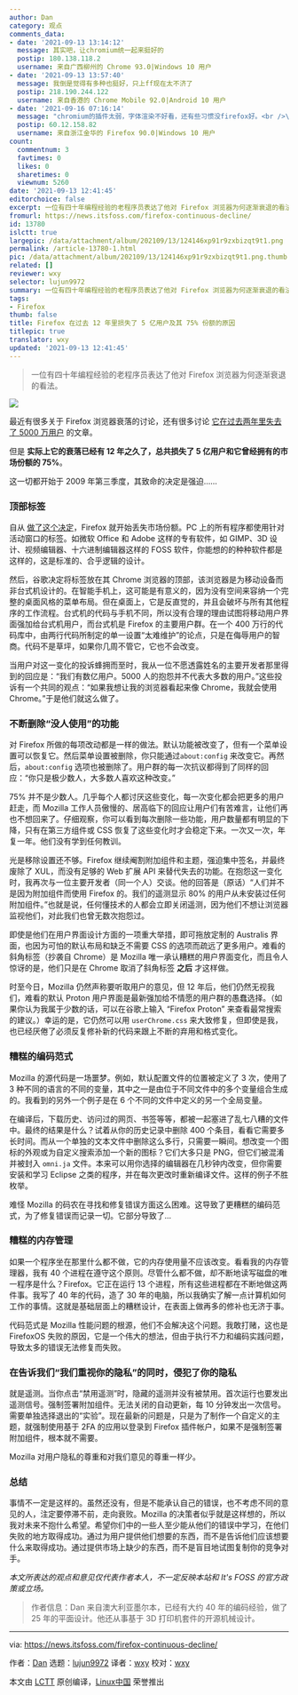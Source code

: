```yaml
---
author: Dan
category: 观点
comments_data:
- date: '2021-09-13 13:14:12'
  message: 其实吧，让chromium统一起来挺好的
  postip: 180.138.118.2
  username: 来自广西柳州的 Chrome 93.0|Windows 10 用户
- date: '2021-09-13 13:57:40'
  message: 我倒是觉得有多种也挺好，只上ff现在太不济了
  postip: 218.190.244.122
  username: 来自香港的 Chrome Mobile 92.0|Android 10 用户
- date: '2021-09-16 07:16:14'
  message: "chromium的插件太弱，字体渲染不好看，还有些习惯没firefox好。<br />\r\n不然我也切换到chromium上了。"
  postip: 60.12.158.82
  username: 来自浙江金华的 Firefox 90.0|Windows 10 用户
count:
  commentnum: 3
  favtimes: 0
  likes: 0
  sharetimes: 0
  viewnum: 5260
date: '2021-09-13 12:41:45'
editorchoice: false
excerpt: 一位有四十年编程经验的老程序员表达了他对 Firefox 浏览器为何逐渐衰退的看法。
fromurl: https://news.itsfoss.com/firefox-continuous-decline/
id: 13780
islctt: true
largepic: /data/attachment/album/202109/13/124146xp91r9zxbizqt9t1.png
permalink: /article-13780-1.html
pic: /data/attachment/album/202109/13/124146xp91r9zxbizqt9t1.png.thumb.jpg
related: []
reviewer: wxy
selector: lujun9972
summary: 一位有四十年编程经验的老程序员表达了他对 Firefox 浏览器为何逐渐衰退的看法。
tags:
- Firefox
thumb: false
title: Firefox 在过去 12 年里损失了 5 亿用户及其 75% 份额的原因
titlepic: true
translator: wxy
updated: '2021-09-13 12:41:45'
---
```



> 
> 一位有四十年编程经验的老程序员表达了他对 Firefox 浏览器为何逐渐衰退的看法。
> 
> 
> 


![](/data/attachment/album/202109/13/124146xp91r9zxbizqt9t1.png)


最近有很多关于 Firefox 浏览器衰落的讨论，还有很多讨论 [它在过去两年里失去了 5000 万用户](https://news.itsfoss.com/firefox-decline/) 的文章。


但是 **实际上它的衰落已经有 12 年之久了，总共损失了 5 亿用户和它曾经拥有的市场份额的 75%**。


这一切都开始于 2009 年第三季度，其致命的决定是强迫……


### 顶部标签


自从 [做了这个决定](https://www.wired.com/2009/07/mozilla-considers-copying-chrome-for-firefox-4dot0/)，Firefox 就开始丢失市场份额。PC 上的所有程序都使用针对活动窗口的标签。如微软 Office 和 Adobe 这样的专有软件，如 GIMP、3D 设计、视频编辑器、十六进制编辑器这样的 FOSS 软件，你能想的的种种软件都是这样的，这是标准的、合乎逻辑的设计。


然后，谷歌决定将标签放在其 Chrome 浏览器的顶部，该浏览器是为移动设备而非台式机设计的。在智能手机上，这可能是有意义的，因为没有空间来容纳一个完整的桌面风格的菜单布局。但在桌面上，它是反直觉的，并且会破坏与所有其他程序的工作流程。台式机的代码与手机不同，所以没有合理的理由试图将移动用户界面强加给台式机用户，而台式机是 Firefox 的主要用户群。在一个 400 万行的代码库中，由两行代码所制定的单一设置“太难维护”的论点，只是在侮辱用户的智商。代码不是草坪，如果你几周不管它，它也不会改变。


当用户对这一变化的投诉蜂拥而至时，我从一位不愿透露姓名的主要开发者那里得到的回应是：“我们有数亿用户。5000 人的抱怨并不代表大多数的用户。”这些投诉有一个共同的观点：“如果我想让我的浏览器看起来像 Chrome，我就会使用 Chrome。”于是他们就这么做了。


### 不断删除“没人使用”的功能


对 Firefox 所做的每项改动都是一样的做法。默认功能被改变了，但有一个菜单设置可以恢复它。然后菜单设置被删除，你只能通过`about:config` 来改变它。再然后，`about:config` 选项也被删除了。用户群的每一次抗议都得到了同样的回应：“你只是极少数人，大多数人喜欢这种改变。”


75% 并不是少数人。几乎每个人都讨厌这些变化，每一次变化都会把更多的用户赶走，而 Mozilla 工作人员傲慢的、居高临下的回应让用户们有苦难言，让他们再也不想回来了。仔细观察，你可以看到每次删除一些功能，用户数量都有明显的下降，只有在第三方组件或 CSS 恢复了这些变化时才会稳定下来。一次又一次，年复一年。他们没有学到任何教训。


光是移除设置还不够。Firefox 继续阉割附加组件和主题，强迫集中签名，并最终废除了 XUL，而没有足够的 Web 扩展 API 来替代失去的功能。在抱怨这一变化时，我再次与一位主要开发者（同一个人）交谈。他的回答是（原话）“人们并不是因为附加组件而使用 Firefox 的。我们的遥测显示 80% 的用户从未安装过任何附加组件。”也就是说，任何懂技术的人都会立即关闭遥测，因为他们不想让浏览器监视他们，对此我们也曾无数次抱怨过。


即使是他们在用户界面设计方面的一项重大举措，即可拖放定制的 Australis 界面，也因为可怕的默认布局和缺乏不需要 CSS 的选项而疏远了更多用户。难看的斜角标签（抄袭自 Chrome）是 Mozilla 唯一承认糟糕的用户界面变化，而且令人惊讶的是，他们只是在 Chrome 取消了斜角标签 **之后** 才这样做。


时至今日，Mozilla 仍然声称要听取用户的意见，但 12 年后，他们仍然无视我们，难看的默认 Proton 用户界面是最新强加给不情愿的用户群的愚蠢选择。（如果你认为我属于少数的话，可以在谷歌上输入 “Firefox Proton” 来查看最常搜索的建议。）幸运的是，它仍然可以用 `userChrome.css` 来大致修复，但即使是我，也已经厌倦了必须反复修补新的代码来跟上不断的弃用和格式变化。


### 糟糕的编码范式


Mozilla 的源代码是一场噩梦。例如，默认配置文件的位置被定义了 3 次，使用了 3 种不同的语言的不同的变量，其中之一是由位于不同文件中的多个变量组合生成的。我看到的另外一个例子是在 6 个不同的文件中定义的另一个全局变量。


在编译后，下载历史、访问过的网页、书签等等，都被一起塞进了乱七八糟的文件中。最终的结果是什么？试着从你的历史记录中删除 400 个条目，看看它需要多长时间。而从一个单独的文本文件中删除这么多行，只需要一瞬间。想改变一个图标的外观或为自定义搜索添加一个新的图标？它们大多只是 PNG，但它们被混淆并被封入 `omni.ja` 文件。本来可以用你选择的编辑器在几秒钟内改变，但你需要安装和学习 Eclipse 之类的程序，并在每次更改时重新编译文件。这样的例子不胜枚举。


难怪 Mozilla 的码农在寻找和修复错误方面这么困难。这导致了更糟糕的编码范式，为了修复错误而记录一切。它部分导致了...


### 糟糕的内存管理


如果一个程序坐在那里什么都不做，它的内存使用量不应该改变。看看我的内存管理器，我有 40 个进程在遵守这个原则。尽管什么都不做，却不断地读写磁盘的唯一程序是什么？Firefox。它正在运行 13 个进程，所有这些进程都在不断地做这两件事。我写了 40 年的代码，造了 30 年的电脑，所以我确实了解一点计算机如何工作的事情。这就是基础层面上的糟糕设计，在表面上做再多的修补也无济于事。


代码范式是 Mozilla 性能问题的根源，他们不会解决这个问题。我敢打赌，这也是 FirefoxOS 失败的原因，它是一个伟大的想法，但由于执行不力和编码实践问题，导致太多的错误无法修复而失败。


### 在告诉我们“我们重视你的隐私”的同时，侵犯了你的隐私


就是遥测。当你点击“禁用遥测”时，隐藏的遥测并没有被禁用。首次运行也要发出遥测信号。强制签署附加组件。无法关闭的自动更新，每 10 分钟发出一次信号。需要单独选择退出的“实验”。现在最新的问题是，只是为了制作一个自定义的主题，就强制使用基于 2FA 的应用以登录到 Firefox 插件帐户，如果不是强制签署附加组件，根本就不需要。


Mozilla 对用户隐私的尊重和对我们意见的尊重一样少。


### 总结


事情不一定是这样的。虽然还没有，但是不能承认自己的错误，也不考虑不同的意见的人，注定要停滞不前，走向衰败。Mozilla 的决策者似乎就是这样想的，所以我对未来不抱什么希望。希望你们中的一些人至少能从他们的错误中学习，在他们失败的地方取得成功。通过为用户提供他们想要的东西，而不是告诉他们应该想要什么来取得成功。通过提供市场上缺少的东西，而不是盲目地试图复制你的竞争对手。


*本文所表达的观点和意见仅代表作者本人，不一定反映本站和 It's FOSS 的官方政策或立场。*



> 
> 作者信息：Dan 来自澳大利亚墨尔本，已经有大约 40 年的编码经验，做了 25 年的平面设计。他还从事基于 3D 打印机套件的开源机械设计。
> 
> 
> 




---


via: <https://news.itsfoss.com/firefox-continuous-decline/>


作者：[Dan](https://news.itsfoss.com/author/team/) 选题：[lujun9972](https://github.com/lujun9972) 译者：[wxy](https://github.com/wxy) 校对：[wxy](https://github.com/wxy)


本文由 [LCTT](https://github.com/LCTT/TranslateProject) 原创编译，[Linux中国](https://linux.cn/) 荣誉推出